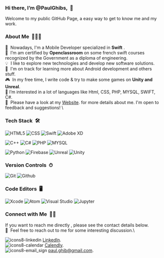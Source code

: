 ###   Hi there, I’m @PaulGhibs, &nbsp;👋
Welcome to my public GitHub Page, a easy way to get to know me and my work.


###   About Me &nbsp;👨🏻‍💻
📱 &nbsp;Nowadays, I'm a Mobile Developer specialized in **Swift** .\
💼 &nbsp;I’m am certified by **Openclassroom** on some french swift courses recognized by the Government as a diploma of engineering.\
💡 &nbsp;I like to explore new technologies and develop new software solutions.\
🌱 &nbsp;I'm on track for learning more about Android development and others stuff.\
🎮 &nbsp;In my free time, I write code & try to make some games on **Unity and Unreal**.\
👀 I’m interested in a lot of languages like Html, CSS, PHP, MYSQL, SWIFT, C#.\
📄 &nbsp;Please have a look at my [Website](https://pauls-g.webflow.io/). for more details about me. I'm open to feedback and suggestions! \


###   Tech Stack &nbsp;🛠
![HTML5](https://img.shields.io/badge/html5-%23E34F26.svg?style=for-the-badge&logo=html5&logoColor=white)
![CSS](https://img.shields.io/badge/css3%20-%231572B6.svg?&style=for-the-badge&logo=css3&logoColor=white)
![Swift](https://img.shields.io/badge/swift-%23FA7343.svg?&style=for-the-badge&logo=swift&logoColor=white)
![Adobe XD](https://img.shields.io/badge/adobe%20xd%20-%23FF26BE.svg?&style=for-the-badge&logo=adobe%20xd&logoColor=white)

![C++](https://img.shields.io/badge/c++-%2300599C.svg?style=for-the-badge&logo=c%2B%2B&logoColor=white)
![C#](https://img.shields.io/badge/c%23-%23239120.svg?style=for-the-badge&logo=c-sharp&logoColor=white)
![PHP](https://img.shields.io/badge/php-%23777BB4.svg?style=for-the-badge&logo=php&logoColor=white)
![MYSQL](https://img.shields.io/badge/mysql-%2300f.svg?&style=for-the-badge&logo=mysql&logoColor=white)

![Python](https://img.shields.io/badge/python%20-%2314354C.svg?&style=for-the-badge&logo=python&logoColor=white)
![Firebase](https://img.shields.io/badge/firebase%20-%23039BE5.svg?&style=for-the-badge&logo=firebase)
![Unreal](https://img.shields.io/badge/unreal%20engine%20-%23313131.svg?&style=for-the-badge&logo=unreal%20engine&logoColor=white)
![Unity](https://img.shields.io/badge/unity%20-%23000000.svg?&style=for-the-badge&logo=unity&logoColor=white) 

###   Version Controls &nbsp;⏱
![Git](https://img.shields.io/badge/git%20-%23F05033.svg?&style=for-the-badge&logo=git&logoColor=white)
![Github](https://img.shields.io/badge/github%20-%23121011.svg?&style=for-the-badge&logo=github&logoColor=white)

###   Code Editors &nbsp;🖥️
![Xcode](https://img.shields.io/badge/Xcode-%231DA1F2.svg?style=for-the-badge&logo=xcode&logoColor=white)
![Atom](https://img.shields.io/badge/Atom%20-%236DB33F.svg?&style=for-the-badge&logo=atom&logoColor=white)
![Visual Studio](https://img.shields.io/badge/Visual%20Studio-5C2D91.svg?style=for-the-badge&logo=visual-studio&logoColor=white)
![Jupyter](https://img.shields.io/badge/Jupyter%20-%23F37626.svg?&style=for-the-badge&logo=Jupyter&logoColor=white)


###   Connect with Me &nbsp;🤝🏻
If you want to reach me directly , please see the contact details below.\
💬 &nbsp;Feel free to reach out to me for some interesting discussion.\
	
 ![icons8-linkedin](https://user-images.githubusercontent.com/7050604/158859083-1894a631-594b-4d6c-83e0-7a931b8b59df.png) [LinkedIn](https://www.linkedin.com/in/paul-ghibeaux-8a00a776/).\
 ![icons8-calendar](https://user-images.githubusercontent.com/7050604/158859312-0594983a-7eaf-4a84-8b94-1691111a4dc8.png) [Calendly](https://calendly.com/paul-ghibeaux/30min).\
![icons8-email_sign](https://user-images.githubusercontent.com/7050604/158859591-c897202b-b50b-488f-a863-4af09c1443a8.png) paul.ghib@gmail.com.
